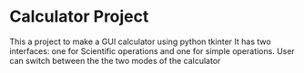 # Calculator Project
This a project to make a GUI calculator using python tkinter
It has two interfaces: one for Scientific operations and one for simple operations.
User can switch between the the two modes of the calculator
